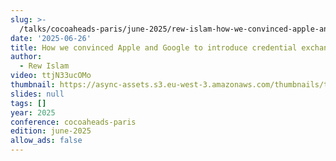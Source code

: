 ```yaml
---
slug: >-
  /talks/cocoaheads-paris/june-2025/rew-islam-how-we-convinced-apple-and-google-to-introduce-credential-exchange
date: '2025-06-26'
title: How we convinced Apple and Google to introduce credential exchange
author:
  - Rew Islam
video: ttjN33ucOMo
thumbnail: https://async-assets.s3.eu-west-3.amazonaws.com/thumbnails/ttjN33ucOMo.jpg
slides: null
tags: []
year: 2025
conference: cocoaheads-paris
edition: june-2025
allow_ads: false
---
```

